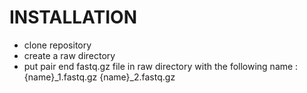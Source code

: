 # INSTALLATION 
- clone repository 
- create a raw directory
- put pair end fastq.gz file in raw directory with the following name : {name}_1.fastq.gz {name}_2.fastq.gz 


